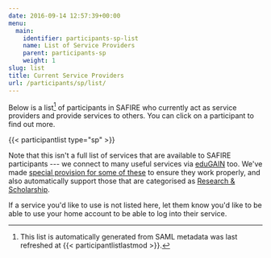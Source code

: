 ```yaml
---
date: 2016-09-14 12:57:39+00:00
menu:
  main:
    identifier: participants-sp-list
    name: List of Service Providers
    parent: participants-sp
    weight: 1
slug: list
title: Current Service Providers
url: /participants/sp/list/
---
```


Below is a list[^1] of participants in SAFIRE who currently act as service providers and provide services to others. You can click on a participant to find out more.

{{< participantlist type="sp" >}}

Note that this isn't a full list of services that are available to SAFIRE participants --- we connect to many useful services via [eduGAIN](https://technical.edugain.org/entities) too. We've made [special provision for some of these](https://phph.safire.ac.za/overview?filter=fed%3A%5Eedugain.org%24%20SP%3A%5E%24%20approved%3A%5E%24) to ensure they work properly, and also automatically support those that are categorised as [Research & Scholarship](https://phph.safire.ac.za/overview?filter=fed%3A%5Eedugain.org%24%20SP%3A%5E%24%20entcat%3A%5ERaS%24).

If a service you'd like to use is not listed here, let them know you'd like to be able to use your home account to be able to log into their service.

[^1]: This list is automatically generated from SAML metadata was last refreshed at {{< participantlistlastmod >}}.

